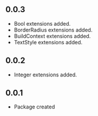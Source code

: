 ## 0.0.3

* Bool extensions added.
* BorderRadius extensions added.
* BuildContext extensions added.
* TextStyle extensions added.

## 0.0.2

* Integer extensions added.

## 0.0.1

* Package created
